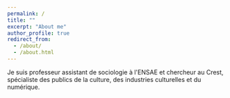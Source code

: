 ```yaml
---
permalink: /
title: ""
excerpt: "About me"
author_profile: true
redirect_from:
  - /about/
  - /about.html
---
```


Je suis professeur assistant de sociologie à l'ENSAE et chercheur au Crest, spécialiste des publics de la culture, des industries culturelles et du numérique.

<!--**La réception des biens culturels**. [Ma thèse](http://theses.fr/2016LYSEN009), soutenue en 2006, portait sur les visiteurs de musées d'art, à partir de l'étude de cas de la réception d'un tableau de Nicolas Poussin.

**La culture numérique**. 

+ Producteurs et publics des vidéos de jeux vidéo en ligne (avec Noémie Roques).
+ 

**Les professionnels de l'économie numérique**.

+ 
+ -->
